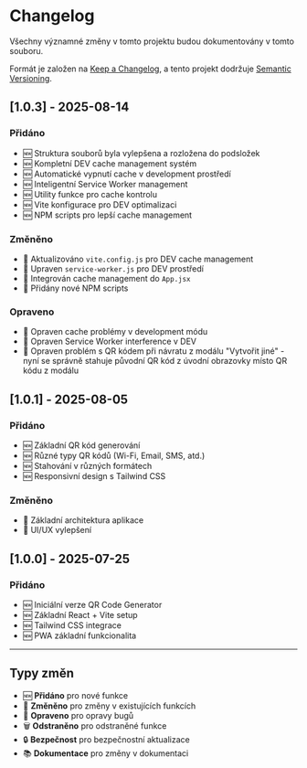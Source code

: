 # Changelog

Všechny významné změny v tomto projektu budou dokumentovány v tomto souboru.

Formát je založen na [Keep a Changelog](https://keepachangelog.com/en/1.0.0/),
a tento projekt dodržuje [Semantic Versioning](https://semver.org/spec/v2.0.0.html).

## [1.0.3] - 2025-08-14

### Přidáno

- 🆕 Struktura souborů byla vylepšena a rozložena do podsložek
- 🆕 Kompletní DEV cache management systém
- 🆕 Automatické vypnutí cache v development prostředí
- 🆕 Inteligentní Service Worker management
- 🆕 Utility funkce pro cache kontrolu
- 🆕 Vite konfigurace pro DEV optimalizaci
- 🆕 NPM scripts pro lepší cache management

### Změněno

- 🔄 Aktualizováno `vite.config.js` pro DEV cache management
- 🔄 Upraven `service-worker.js` pro DEV prostředí
- 🔄 Integrován cache management do `App.jsx`
- 🔄 Přidány nové NPM scripts

### Opraveno

- 🐛 Opraven cache problémy v development módu
- 🐛 Opraven Service Worker interference v DEV
- 🐛 Opraven problém s QR kódem při návratu z modálu "Vytvořit jiné" - nyní se správně stahuje původní QR kód z úvodní obrazovky místo QR kódu z modálu

## [1.0.1] - 2025-08-05

### Přidáno

- 🆕 Základní QR kód generování
- 🆕 Různé typy QR kódů (Wi-Fi, Email, SMS, atd.)
- 🆕 Stahování v různých formátech
- 🆕 Responsivní design s Tailwind CSS

### Změněno

- 🔄 Základní architektura aplikace
- 🔄 UI/UX vylepšení

## [1.0.0] - 2025-07-25

### Přidáno

- 🆕 Iniciální verze QR Code Generator
- 🆕 Základní React + Vite setup
- 🆕 Tailwind CSS integrace
- 🆕 PWA základní funkcionalita

---

## Typy změn

- 🆕 **Přidáno** pro nové funkce
- 🔄 **Změněno** pro změny v existujících funkcích
- 🐛 **Opraveno** pro opravy bugů
- 🗑️ **Odstraněno** pro odstraněné funkce
- 🔒 **Bezpečnost** pro bezpečnostní aktualizace
- 📚 **Dokumentace** pro změny v dokumentaci
